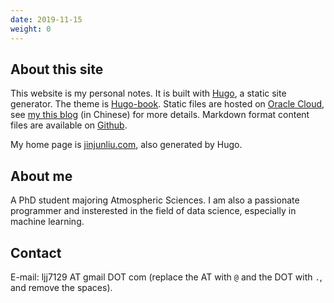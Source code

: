 ```yaml
---
date: 2019-11-15
weight: 0
---
```


## About this site

This website is my personal notes. It is built with [Hugo](https://gohugo.io/), a static site generator. The theme is [Hugo-book](https://github.com/alex-shpak/hugo-book/). Static files are hosted on [Oracle Cloud](https://cloud.oracle.com/), see [my this blog](https://blog.jinjunliu.com/post/2021-07-13_nginx_host_website/) (in Chinese) for more details. Markdown format content files are available on [Github](https://github.com/jinjunliu/Notes/).

My home page is [jinjunliu.com](https://jinjunliu.com/), also generated by Hugo.

## About me

A PhD student majoring Atmospheric Sciences. I am also a passionate programmer and insterested in the field of data science, especially in machine learning.

## Contact

E-mail: ljj7129 AT gmail DOT com (replace the AT with `@` and the DOT with `.`, and remove the spaces).
